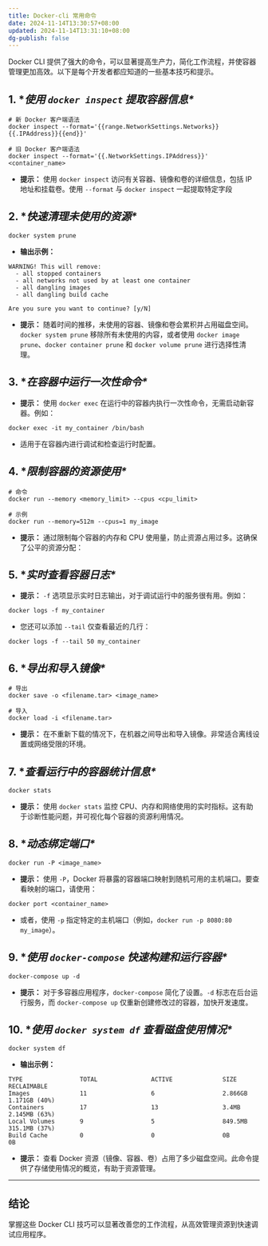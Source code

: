 ```yaml
---
title: Docker-cli 常用命令
date: 2024-11-14T13:30:57+08:00
updated: 2024-11-14T13:31:10+08:00
dg-publish: false
---
```


Docker CLI 提供了强大的命令，可以显著提高生产力，简化工作流程，并使容器管理更加高效。以下是每个开发者都应知道的一些基本技巧和提示。

## **1. \**使用 `docker inspect` 提取容器信息\****

```
# 新 Docker 客户端语法
docker inspect --format='{{range.NetworkSettings.Networks}}{{.IPAddress}}{{end}}'

# 旧 Docker 客户端语法
docker inspect --format='{{.NetworkSettings.IPAddress}}' <container_name>
```

- **提示：** 使用 `docker inspect` 访问有关容器、镜像和卷的详细信息，包括 IP 地址和挂载卷。使用 `--format` 与 `docker inspect` 一起提取特定字段

## **2. \**快速清理未使用的资源\****

```
docker system prune
```

- **输出示例：**

```
WARNING! This will remove:
  - all stopped containers
  - all networks not used by at least one container
  - all dangling images
  - all dangling build cache

Are you sure you want to continue? [y/N]
```

- **提示：** 随着时间的推移，未使用的容器、镜像和卷会累积并占用磁盘空间。`docker system prune` 移除所有未使用的内容，或者使用 `docker image prune`、`docker container prune` 和 `docker volume prune` 进行选择性清理。

## **3. \**在容器中运行一次性命令\****

- **提示：** 使用 `docker exec` 在运行中的容器内执行一次性命令，无需启动新容器。例如：

```
docker exec -it my_container /bin/bash
```

- 适用于在容器内进行调试和检查运行时配置。

## **4. \**限制容器的资源使用\****

```
# 命令
docker run --memory <memory_limit> --cpus <cpu_limit>

# 示例
docker run --memory=512m --cpus=1 my_image
```

- **提示：** 通过限制每个容器的内存和 CPU 使用量，防止资源占用过多。这确保了公平的资源分配：

## **5. \**实时查看容器日志\****

- **提示：** `-f` 选项显示实时日志输出，对于调试运行中的服务很有用。例如：

```
docker logs -f my_container
```

- 您还可以添加 `--tail` 仅查看最近的几行：

```
docker logs -f --tail 50 my_container
```

## **6. \**导出和导入镜像\****

```
# 导出
docker save -o <filename.tar> <image_name>

# 导入
docker load -i <filename.tar>
```

- **提示：** 在不重新下载的情况下，在机器之间导出和导入镜像。非常适合离线设置或网络受限的环境。

## **7. \**查看运行中的容器统计信息\****

```
docker stats
```

- **提示：** 使用 `docker stats` 监控 CPU、内存和网络使用的实时指标。这有助于诊断性能问题，并可视化每个容器的资源利用情况。

## **8. \**动态绑定端口\****

```
docker run -P <image_name>
```

- **提示：** 使用 `-P`，Docker 将暴露的容器端口映射到随机可用的主机端口。要查看映射的端口，请使用：

```
docker port <container_name>
```

- 或者，使用 `-p` 指定特定的主机端口（例如，`docker run -p 8080:80 my_image`）。

## **9. \**使用 `docker-compose` 快速构建和运行容器\****

```
docker-compose up -d
```

- **提示：** 对于多容器应用程序，`docker-compose` 简化了设置。`-d` 标志在后台运行服务，而 `docker-compose up` 仅重新创建修改过的容器，加快开发速度。

## **10. \**使用 `docker system df` 查看磁盘使用情况\****

```
docker system df
```

- **输出示例：**

```
TYPE                TOTAL               ACTIVE              SIZE                RECLAIMABLE
Images              11                  6                   2.866GB             1.171GB (40%)
Containers          17                  13                  3.4MB               2.145MB (63%)
Local Volumes       9                   5                   849.5MB             315.1MB (37%)
Build Cache         0                   0                   0B                  0B
```

- **提示：** 查看 Docker 资源（镜像、容器、卷）占用了多少磁盘空间。此命令提供了存储使用情况的概览，有助于资源管理。

------

## **结论**

掌握这些 Docker CLI 技巧可以显著改善您的工作流程，从高效管理资源到快速调试应用程序。
